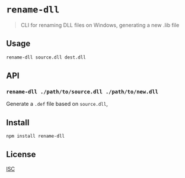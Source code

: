 # `rename-dll`

> CLI for renaming DLL files on Windows, generating a new .lib file

## Usage

```ps
rename-dll source.dll dest.dll
```

## API

### `rename-dll ./path/to/source.dll ./path/to/new.dll`

Generate a `.def` file based on `source.dll`,

## Install

```sh
npm install rename-dll
```

## License

[ISC](LICENSE)
